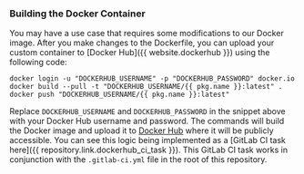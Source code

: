 ### Building the Docker Container

You may have a use case that requires some modifications to our Docker image. After you make changes to the Dockerfile, you can upload your custom container to [Docker Hub]({{ website.dockerhub }}) using the following code:

```shell
docker login -u "DOCKERHUB_USERNAME" -p "DOCKERHUB_PASSWORD" docker.io
docker build --pull -t "DOCKERHUB_USERNAME/{{ pkg.name }}:latest" .
docker push "DOCKERHUB_USERNAME/{{ pkg.name }}:latest"
```

Replace `DOCKERHUB_USERNAME` and `DOCKERHUB_PASSWORD` in the snippet above with your Docker Hub username and password. The commands will build the Docker image and upload it to [Docker Hub](https://hub.docker.com/) where it will be publicly accessible. You can see this logic being implemented as a [GitLab CI task here]({{ repository.link.dockerhub_ci_task }}). This GitLab CI task works in conjunction with the `.gitlab-ci.yml` file in the root of this repository.
